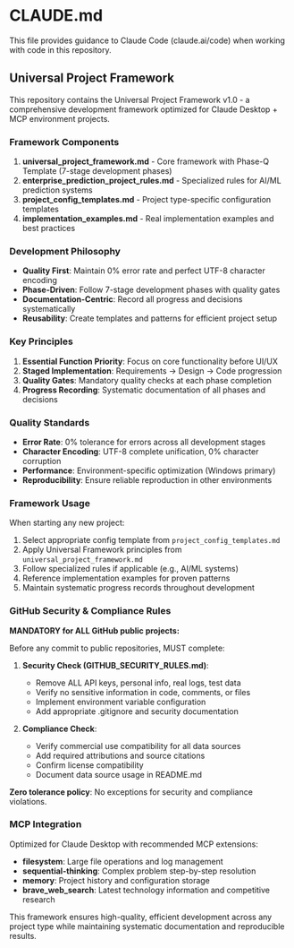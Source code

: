 # CLAUDE.md

This file provides guidance to Claude Code (claude.ai/code) when working with code in this repository.

## Universal Project Framework

This repository contains the Universal Project Framework v1.0 - a comprehensive development framework optimized for Claude Desktop + MCP environment projects.

### Framework Components

1. **universal_project_framework.md** - Core framework with Phase-Q Template (7-stage development phases)
2. **enterprise_prediction_project_rules.md** - Specialized rules for AI/ML prediction systems 
3. **project_config_templates.md** - Project type-specific configuration templates
4. **implementation_examples.md** - Real implementation examples and best practices

### Development Philosophy

- **Quality First**: Maintain 0% error rate and perfect UTF-8 character encoding
- **Phase-Driven**: Follow 7-stage development phases with quality gates
- **Documentation-Centric**: Record all progress and decisions systematically
- **Reusability**: Create templates and patterns for efficient project setup

### Key Principles

1. **Essential Function Priority**: Focus on core functionality before UI/UX
2. **Staged Implementation**: Requirements → Design → Code progression
3. **Quality Gates**: Mandatory quality checks at each phase completion
4. **Progress Recording**: Systematic documentation of all phases and decisions

### Quality Standards

- **Error Rate**: 0% tolerance for errors across all development stages
- **Character Encoding**: UTF-8 complete unification, 0% character corruption
- **Performance**: Environment-specific optimization (Windows primary)
- **Reproducibility**: Ensure reliable reproduction in other environments

### Framework Usage

When starting any new project:

1. Select appropriate config template from `project_config_templates.md`
2. Apply Universal Framework principles from `universal_project_framework.md`
3. Follow specialized rules if applicable (e.g., AI/ML systems)
4. Reference implementation examples for proven patterns
5. Maintain systematic progress records throughout development

### GitHub Security & Compliance Rules

**MANDATORY for ALL GitHub public projects:**

Before any commit to public repositories, MUST complete:

1. **Security Check (GITHUB_SECURITY_RULES.md)**:
   - Remove ALL API keys, personal info, real logs, test data
   - Verify no sensitive information in code, comments, or files
   - Implement environment variable configuration
   - Add appropriate .gitignore and security documentation

2. **Compliance Check**:
   - Verify commercial use compatibility for all data sources
   - Add required attributions and source citations
   - Confirm license compatibility
   - Document data source usage in README.md

**Zero tolerance policy**: No exceptions for security and compliance violations.

### MCP Integration

Optimized for Claude Desktop with recommended MCP extensions:
- **filesystem**: Large file operations and log management
- **sequential-thinking**: Complex problem step-by-step resolution
- **memory**: Project history and configuration storage
- **brave_web_search**: Latest technology information and competitive research

This framework ensures high-quality, efficient development across any project type while maintaining systematic documentation and reproducible results.